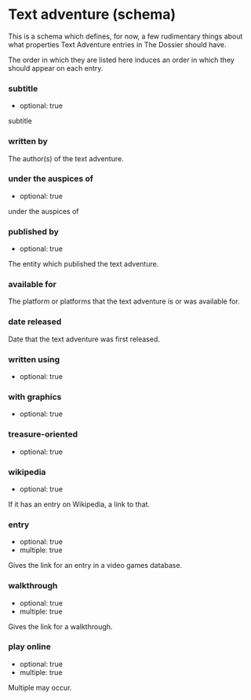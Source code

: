 Text adventure (schema)
=======================

This is a schema which defines, for now, a few rudimentary things about
what properties Text Adventure entries in The Dossier should have.

The order in which they are listed here induces an order in which they
should appear on each entry.

### subtitle

*   optional: true

subtitle

### written by

The author(s) of the text adventure.

### under the auspices of

*   optional: true

under the auspices of

### published by

*    optional: true

The entity which published the text adventure.

### available for

The platform or platforms that the text adventure is or was available for.

### date released

Date that the text adventure was first released.

### written using

*    optional: true

### with graphics

*    optional: true

### treasure-oriented

*    optional: true

### wikipedia

*    optional: true

If it has an entry on Wikipedia, a link to that.

### entry

*    optional: true
*    multiple: true

Gives the link for an entry in a video games database.

### walkthrough

*    optional: true
*    multiple: true

Gives the link for a walkthrough.

### play online

*    optional: true
*    multiple: true

Multiple may occur.

